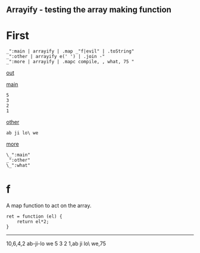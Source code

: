 Arrayify - testing the array making function
----
# First

    _":main | arrayify | .map _"f|evil" | .toString"
    _":other | arrayify e(' ') | .join -"
    _":more | arrayify | .mapc compile, , what, 75 "

[out](# "save:")

[main]() 

    5
    3
    2
    1

[other]() 

    ab ji lo\ we

[more]()

    \_":main"
    _":other"
    \_":what"

# f

A map function to act on the array.
    
    ret = function (el) {
        return el*2;
    }

---
10,6,4,2
ab-ji-lo we
5
3
2
1,ab ji lo\ we,75
